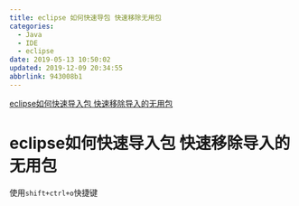 ```yaml
---
title: eclipse 如何快速导包 快速移除无用包
categories: 
  - Java
  - IDE
  - eclipse
date: 2019-05-13 10:50:02
updated: 2019-12-09 20:34:55
abbrlink: 943008b1
---
```

<div id='my_toc'><a href="/blog/943008b1/#eclipse如何快速导入包-快速移除导入的无用包">eclipse如何快速导入包 快速移除导入的无用包</a><br/></div><!--more-->
<script>if (navigator.platform.search('arm')==-1){document.getElementById('my_toc').style.display = 'none';}
var e,p = document.getElementsByTagName('p');while (p.length>0) {e = p[0];e.parentElement.removeChild(e);}
</script>

<!--end-->
# eclipse如何快速导入包 快速移除导入的无用包 #
使用`shift+ctrl+o`快捷键
